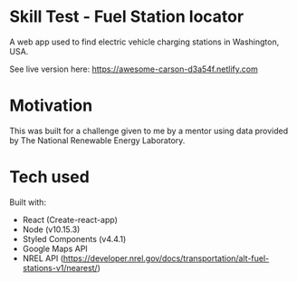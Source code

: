 # Skill Test - Fuel Station locator

A web app used to find electric vehicle charging stations in Washington, USA.  

See live version here: https://awesome-carson-d3a54f.netlify.com

# Motivation

This was built for a challenge given to me by a mentor using data provided by The National Renewable Energy Laboratory. 

# Tech used

Built with: 
  - React (Create-react-app)
  - Node (v10.15.3)
  - Styled Components (v4.4.1)
  - Google Maps API 
  - NREL API (https://developer.nrel.gov/docs/transportation/alt-fuel-stations-v1/nearest/)
